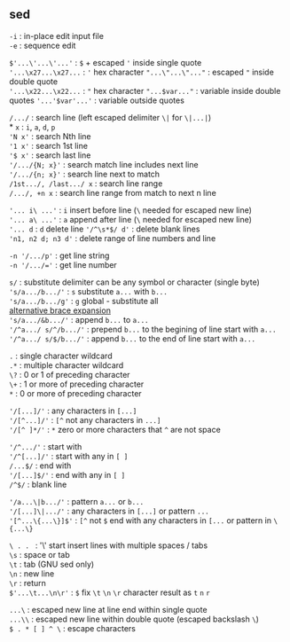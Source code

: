 sed
---

`-i` : in-place edit input file  
`-e` : sequence edit  

`$'...\'...\'...'` : `$` + escaped `'` inside single quote  
`'...\x27...\x27...` : `'` hex character
`"...\"...\"..."` : escaped `"` inside double quote  
`'...\x22...\x22...` : `"` hex character
`"...$var..."` : variable inside double quotes
`'...'$var'...'` : variable outside quotes   
  
`/.../` : search line (left escaped delimiter `\|` for `\|...|`)  
\* `x` : `i`, `a`, `d`, `p`  
`'N x'` : search Nth line  
`'1 x'` : search 1st line  
`'$ x'` : search last line  
`'/.../{N; x}'` : search match line includes next line  
`'/.../{n; x}'` : search line next to match  
`/1st.../, /last.../ x` : search line range  
`/.../, +n x` : search line range from match to next n line  

`'... i\ ...'` : `i` insert before line (`\` needed for escaped new line)  
`'... a\ ...'` : `a` append after line (`\` needed for escaped new line)  
`'... d` : `d` delete line
`'/^\s*$/ d'` : delete blank lines  
`'n1, n2 d; n3 d'` : delete range of line numbers and line

`-n '/.../p'` : get line string  
`-n '/.../='` : get line number  

`s/` : substitute delimiter can be any symbol or character (single byte)  
`'s/a.../b.../'` : `s` substitute `a...` with `b...`  
`'s/a.../b.../g'` : `g` global - substitute all  
[alternative brace expansion](https://github.com/rern/tips/blob/master/bash/string_extract_edit.md)  
`'s/a.../&b.../'` : append `b...` to `a...`  
`'/^a.../ s/^/b.../'` : prepend `b...` to the begining of line start with `a...`  
`'/^a.../ s/$/b.../'` : append `b...` to the end of line start with `a...`  

`.` : single character wildcard  
`.*` : multiple character wildcard  
`\?` : 0 or 1 of preceding character  
`\+` : 1 or more of preceding character  
`*` : 0 or more of preceding character  

`'/[...]/'` : any characters in `[...]`  
`'/[^...]/'` : `[^` not any characters in `...]`  
`'/[^ ]*/'` : `*` zero or more characters that `^` are not space  

`'/^.../'` : start with  
`'/^[...]/'` : start with any in `[ ]`  
`/...$/` : end with  
`'/[...]$/'` : end with any in `[ ]`  
`/^$/` : blank line  

`'/a...\|b.../'` : pattern `a...` or `b...`  
`'/[...]\|.../'` : any characters in `[...]` or pattern `...`  
`'[^...\{...\}]$'` : `[^` not `$` end with any characters in `[...` or pattern in `\{...\}`

`\ . . ` : '\\' start insert lines with multiple spaces / tabs  
`\s` : space or tab  
`\t` : tab (GNU sed only)  
`\n` : new line  
`\r` : return  
`$'...\t...\n\r'` : `$` fix `\t` `\n` `\r` character result as `t` `n` `r`  

`...\` : escaped new line at line end within single quote  
`...\\` : escaped new line within double quote (escaped backslash `\`)  
`$ . * [ ] ^ \` : escape characters   
